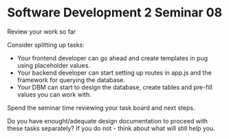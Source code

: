 # Software Development 2 Seminar 08 

Review your work so far

Consider splitting up tasks: 
* Your frontend developer can go ahead and create templates in pug using     placeholder values. 
*  Your backend developer can start setting up routes in app.js and the framework for querying the database. 
*  Your DBM can start to design the database, create tables and pre-fill values you can work with.

Spend the seminar time reviewing your task board and next steps.

Do you have enought/adequate design documentation to proceed with these tasks separately? If you do not - think about what will still help you.